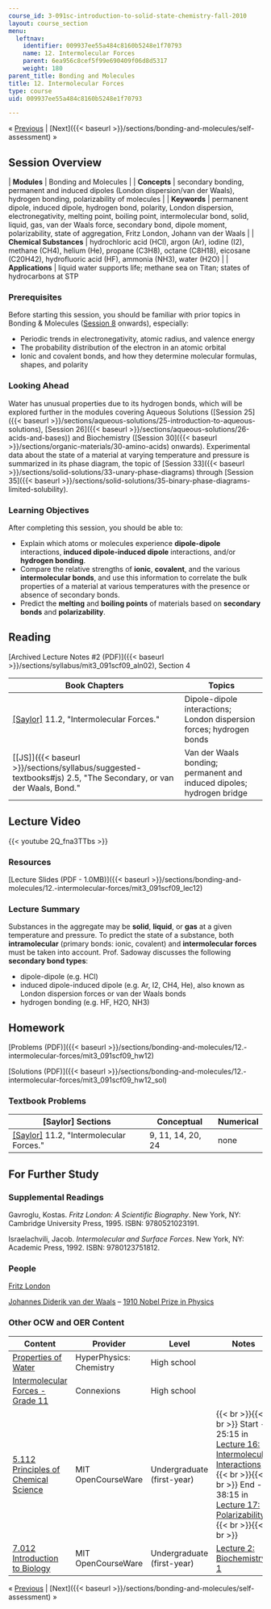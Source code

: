 ```yaml
---
course_id: 3-091sc-introduction-to-solid-state-chemistry-fall-2010
layout: course_section
menu:
  leftnav:
    identifier: 009937ee55a484c8160b5248e1f70793
    name: 12. Intermolecular Forces
    parent: 6ea956c8cef5f99e690409f06d8d5317
    weight: 180
parent_title: Bonding and Molecules
title: 12. Intermolecular Forces
type: course
uid: 009937ee55a484c8160b5248e1f70793

---
```


« [Previous](/courses/materials-science-and-engineering/3-091sc-introduction-to-solid-state-chemistry-fall-2010/bonding-and-molecules/11.-the-shapes-of-molecules) | [Next]({{< baseurl >}}/sections/bonding-and-molecules/self-assessment) »

Session Overview
----------------

| **Modules** | Bonding and Molecules |
| **Concepts** | secondary bonding, permanent and induced dipoles (London dispersion/van der Waals), hydrogen bonding, polarizability of molecules |
| **Keywords** | permanent dipole, induced dipole, hydrogen bond, polarity, London dispersion, electronegativity, melting point, boiling point, intermolecular bond, solid, liquid, gas, van der Waals force, secondary bond, dipole moment, polarizability, state of aggregation, Fritz London, Johann van der Waals |
| **Chemical Substances** | hydrochloric acid (HCl), argon (Ar), iodine (I2), methane (CH4), helium (He), propane (C3H8), octane (C8H18), eicosane (C20H42), hydrofluoric acid (HF), ammonia (NH3), water (H2O) |
| **Applications** | liquid water supports life; methane sea on Titan; states of hydrocarbons at STP 

### Prerequisites

Before starting this session, you should be familiar with prior topics in Bonding & Molecules ([Session 8](/courses/materials-science-and-engineering/3-091sc-introduction-to-solid-state-chemistry-fall-2010/bonding-and-molecules/8.-ionic-crystals-born-haber-cycle) onwards), especially:

*   Periodic trends in electronegativity, atomic radius, and valence energy
*   The probability distribution of the electron in an atomic orbital
*   Ionic and covalent bonds, and how they determine molecular formulas, shapes, and polarity

### Looking Ahead

Water has unusual properties due to its hydrogen bonds, which will be explored further in the modules covering Aqueous Solutions ([Session 25]({{< baseurl >}}/sections/aqueous-solutions/25-introduction-to-aqueous-solutions), [Session 26]({{< baseurl >}}/sections/aqueous-solutions/26-acids-and-bases)) and Biochemistry ([Session 30]({{< baseurl >}}/sections/organic-materials/30-amino-acids) onwards). Experimental data about the state of a material at varying temperature and pressure is summarized in its phase diagram, the topic of [Session 33]({{< baseurl >}}/sections/solid-solutions/33-unary-phase-diagrams) through [Session 35]({{< baseurl >}}/sections/solid-solutions/35-binary-phase-diagrams-limited-solubility).

### Learning Objectives

After completing this session, you should be able to:

*   Explain which atoms or molecules experience **dipole-dipole** interactions, **induced dipole-induced dipole** interactions, and/or **hydrogen bonding**.
*   Compare the relative strengths of **ionic**, **covalent**, and the various **intermolecular bonds**, and use this information to correlate the bulk properties of a material at various temperatures with the presence or absence of secondary bonds.
*   Predict the **melting** and **boiling points** of materials based on **secondary bonds** and **polarizability**.

Reading
-------

[Archived Lecture Notes #2 (PDF)]({{< baseurl >}}/sections/syllabus/mit3_091scf09_aln02), Section 4

| Book Chapters | Topics |
| --- | --- |
| [\[Saylor\]](https://saylordotorg.github.io/text_general-chemistry-principles-patterns-and-applications-v1.0/s15-02-intermolecular-forces.html) 11.2, "Intermolecular Forces." | Dipole-dipole interactions; London dispersion forces; hydrogen bonds |
| [\[JS\]]({{< baseurl >}}/sections/syllabus/suggested-textbooks#js) 2.5, "The Secondary, or van der Waals, Bond." | Van der Waals bonding; permanent and induced dipoles; hydrogen bridge 

Lecture Video
-------------

{{< youtube 2Q_fna3TTbs >}}

### Resources

[Lecture Slides (PDF - 1.0MB)]({{< baseurl >}}/sections/bonding-and-molecules/12.-intermolecular-forces/mit3_091scf09_lec12)

### Lecture Summary

Substances in the aggregate may be **solid**, **liquid**, or **gas** at a given temperature and pressure. To predict the state of a substance, both **intramolecular** (primary bonds: ionic, covalent) and **intermolecular forces** must be taken into account. Prof. Sadoway discusses the following **secondary bond types**:

*   dipole-dipole (e.g. HCl)
*   induced dipole-induced dipole (e.g. Ar, I2, CH4, He), also known as London dispersion forces or van der Waals bonds
*   hydrogen bonding (e.g. HF, H2O, NH3)

Homework
--------

[Problems (PDF)]({{< baseurl >}}/sections/bonding-and-molecules/12.-intermolecular-forces/mit3_091scf09_hw12)

[Solutions (PDF)]({{< baseurl >}}/sections/bonding-and-molecules/12.-intermolecular-forces/mit3_091scf09_hw12_sol)

### Textbook Problems

| \[Saylor\] Sections | Conceptual | Numerical |
| --- | --- | --- |
| [\[Saylor\]](https://saylordotorg.github.io/text_general-chemistry-principles-patterns-and-applications-v1.0/s15-02-intermolecular-forces.html) 11.2, "Intermolecular Forces." | 9, 11, 14, 20, 24 | none 

For Further Study
-----------------

### Supplemental Readings

Gavroglu, Kostas. _Fritz London: A Scientific Biography_. New York, NY: Cambridge University Press, 1995. ISBN: 9780521023191.

Israelachvili, Jacob. _Intermolecular and Surface Forces_. New York, NY: Academic Press, 1992. ISBN: 9780123751812.

### People

[Fritz London](http://en.wikipedia.org/wiki/Fritz_London)

[Johannes Diderik van der Waals](http://en.wikipedia.org/wiki/Johannes_Diderik_van_der_Waals) – [1910 Nobel Prize in Physics](http://nobelprize.org/nobel_prizes/physics/laureates/1910/)

### Other OCW and OER Content

| Content | Provider | Level | Notes |
| --- | --- | --- | --- |
| [Properties of Water](http://hyperphysics.phy-astr.gsu.edu/hbase/chemical/watercon.html#c1) | HyperPhysics: Chemistry | High school | &nbsp; |
| [Intermolecular Forces - Grade 11](http://cnx.org/content/m35864/latest/) | Connexions | High school | &nbsp; |
| [5.112 Principles of Chemical Science](/courses/5-112-principles-of-chemical-science-fall-2005) | MIT OpenCourseWare | Undergraduate (first-year) |  {{< br >}}{{< br >}} Start - 25:15 in [Lecture 16: Intermolecular Interactions](/courses/5-112-principles-of-chemical-science-fall-2005/sections/video-lectures/lecture-16-intermolecular-interactions) {{< br >}}{{< br >}} End - 38:15 in [Lecture 17: Polarizability](/courses/5-112-principles-of-chemical-science-fall-2005/sections/video-lectures/lecture-17-polarizability) {{< br >}}{{< br >}}  |
| [7.012 Introduction to Biology](/courses/7-012-introduction-to-biology-fall-2004) | MIT OpenCourseWare | Undergraduate (first-year) | [Lecture 2: Biochemistry 1](/courses/7-012-introduction-to-biology-fall-2004/sections/video-lectures/lecture-2-biochemistry-1) 

« [Previous](/courses/materials-science-and-engineering/3-091sc-introduction-to-solid-state-chemistry-fall-2010/bonding-and-molecules/11.-the-shapes-of-molecules) | [Next]({{< baseurl >}}/sections/bonding-and-molecules/self-assessment) »